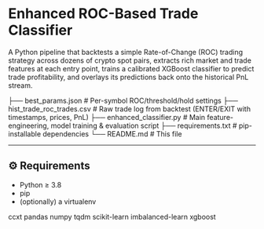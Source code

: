 # Enhanced ROC-Based Trade Classifier

A Python pipeline that backtests a simple Rate-of-Change (ROC) trading strategy across dozens of crypto spot pairs, extracts rich market and trade features at each entry point, trains a calibrated XGBoost classifier to predict trade profitability, and overlays its predictions back onto the historical PnL stream.

├── best_params.json # Per-symbol ROC/threshold/hold settings
├── hist_trade_roc_trades.csv # Raw trade log from backtest (ENTER/EXIT with timestamps, prices, PnL)
├── enhanced_classifier.py # Main feature-engineering, model training & evaluation script
├── requirements.txt # pip-installable dependencies
└── README.md # This file


---

## ⚙️ Requirements

- Python ≥ 3.8  
- pip  
- (optionally) a virtualenv

ccxt
pandas
numpy
tqdm
scikit-learn
imbalanced-learn
xgboost
